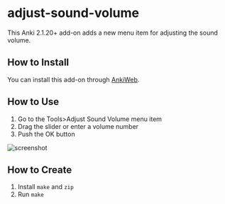 # adjust-sound-volume

This Anki 2.1.20+ add-on adds a new menu item for adjusting the sound volume.

## How to Install

You can install this add-on through [AnkiWeb](https://ankiweb.net/shared/info/2123044452).

## How to Use
1. Go to the Tools\>Adjust Sound Volume menu item
2. Drag the slider or enter a volume number
3. Push the OK button

![screenshot](https://raw.githubusercontent.com/mnogu/adjust-sound-volume/main/screenshot.png)

## How to Create

1. Install `make` and `zip`
2. Run `make`
